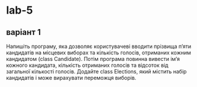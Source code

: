 # lab-5
## варіант 1
Напишіть програму, яка дозволяє користувачеві вводити прізвища п’яти кандидатів на місцевих виборах та кількість голосів, отриманих кожним кандидатом (class Candidate). Потім програма повинна вивести ім’я кожного кандидата, кількість отриманих голосів та відсоток від загальної кількості голосів. Додайте class Elections, який містить набір кандидатів і може вирахувати переможця виборів.